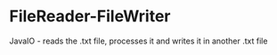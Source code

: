 # FileReader-FileWriter
JavaIO - reads the .txt file, processes it and writes it in another .txt file
